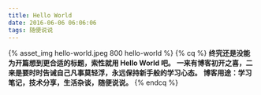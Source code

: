 ```yaml
---
title: Hello World
date: 2016-06-06 06:06:06
tags: 随便说说
---
```

{% asset_img hello-world.jpeg 800 hello-world %}
{% cq %}
<b>终究还是没能为开篇想到更合适的标题，索性就用 Hello World 吧。</b>
<b>一来有博客初开之喜，二来是要时时告诫自己凡事莫轻浮，永远保持新手般的学习心态。</b>
<b>博客用途：学习笔记，技术分享，生活杂谈，随便说说。</b>
{% endcq %}
